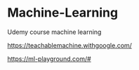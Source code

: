 # Machine-Learning
Udemy course machine learning 

https://teachablemachine.withgoogle.com/

https://ml-playground.com/#
